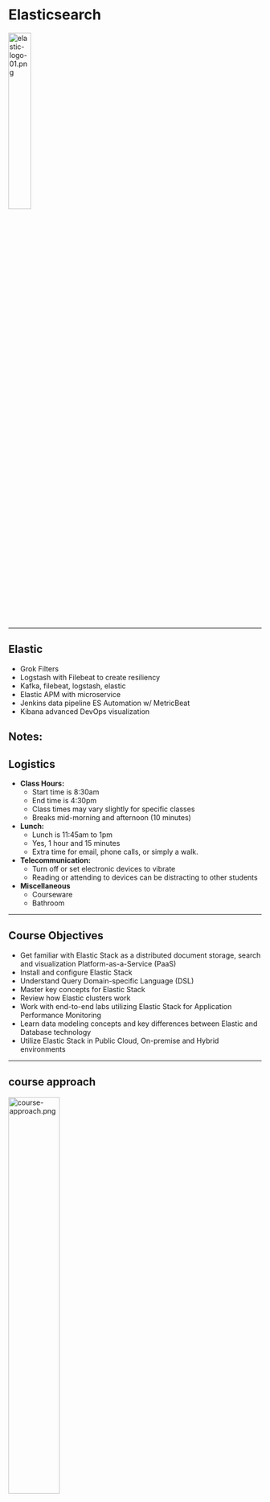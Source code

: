 # Elasticsearch

<img src="../../assets/images/logos/elastic-logo-01.png" alt="elastic-logo-01.png" style="width:30%;"/>

---

## Elastic

* Grok Filters
* Logstash with Filebeat to create resiliency
* Kafka, filebeat, logstash, elastic
* Elastic APM with microservice
* Jenkins data pipeline ES Automation w/ MetricBeat
* Kibana advanced DevOps visualization




Notes:
---

## Logistics

* **Class Hours:**
  - Start time is 8:30am
  - End time is 4:30pm
  - Class times may vary slightly for specific classes
  - Breaks mid-morning and afternoon (10 minutes)
* **Lunch:**
  - Lunch is 11:45am to 1pm
  - Yes, 1 hour and 15  minutes
  - Extra time for email, phone calls, or simply a walk.
* **Telecommunication:**
  - Turn off or set electronic devices to vibrate
  - Reading or attending to devices can be distracting to other students
* **Miscellaneous**
  - Courseware
  - Bathroom

---

## Course Objectives

* Get familiar with Elastic Stack as a distributed document storage, search and visualization Platform-as-a-Service (PaaS)
* Install and configure Elastic Stack
* Understand Query Domain-specific Language (DSL)
* Master key concepts for Elastic Stack
* Review how Elastic clusters work
* Work with end-to-end labs utilizing Elastic Stack for Application Performance Monitoring
* Learn data modeling concepts and key differences between Elastic and Database technology
* Utilize Elastic Stack in Public Cloud, On-premise and Hybrid environments



---

## course approach

<img src="../../assets/images/elastic/course-approach.png" alt="course-approach.png" style="width:45%;"/>



---

## The training dilemma

<img src="../../assets/images/elastic/3rd-party/training-dilemma.png" alt="training-dilemma.png" style="width:60%;"/>

---


## Introductions

* Name
* Title or Job Role if your title doesn’t tell me what you do
* Which statement best describes your Elasticsearch experience?
- I am **currently working** with Elasticsearch on a project/initiative
- I **expect to work** with Elasticsearch on a project/initiative in the future
- I am **here to learn** about Elasticsearch outside of any specific work related project/initiative
* Expectations for course (please be specific, if possible)
* Why are you here?



---

# Elastic Stack Overview

---

## Elastic Stack – Evolution 

<img src="../../assets/images/logos/elastic-search-logo.png" alt="elastic-search-logo.png" style="width:30%;float:right;"/>

* 2010 - Released as Open Source project
* 2012 - Elasticsearch company founded 
* 2015 - Rebranded as Elastic
* Highly scalable
  - Open Source
* Enterprise support available 
* Built for searching and analyzing large datasets 

Notes:

Elasticsearch was released as an open source project in 2010, and gained a lot of popularity because it was easy to use and offered great indexing and powerful searching. 
In 2012 Elasticsearch the company was founded.  In 2015 they changed the name to Elastic, because the company developed and supported many additional products. 

GitHub uses it to let users search the repositories, StackOverflow indexes all of its questions and answers in Elasticsearch, and SoundCloud offers search in the metadata of the songs.


---

## Elastic Stack

* 2009 - Released as Open Source project
* 2015 - Added to Elastic family
* 2015 - Log forwarder released
* Open Source data collection engine
* Real-time pipelining capabilities 
* Collect logs from multiple input sources and send to Elasticsearch


<img src="../../assets/images/logos/elasticseach-02-logo.png" alt="elasticseach-02-logo.png" style="width:35%;"/> &nbsp; &nbsp; &nbsp; &nbsp; &nbsp; <img src="../../assets/images/logos/logstash-logo.png" alt="logstash-logo.png" style="width:23%;"/>


Notes:

Logstash is an open source data collection engine with real-time pipelining capabilities. 
2009 - open source release 
2013 - added to Elastic family. 

Logstash is a tool that can be used to collect, process and forward events and log messages. Collection is accomplished via number of configurable input plugins including raw socket/packet communication, file tailing and several message bus clients.

---

## Elastic Stack

* 2011 - Released as Open Source project
* 2013 - Added to Elastic family
* Browser based analytics & search dashboard for Elasticsearch
* Visualize Elasticsearch data 
* Highly customizable

<img src="../../assets/images/logos/elasticseach-02-logo.png" alt="elasticseach-02-logo.png" style="width:35%;"/> &nbsp; &nbsp; &nbsp; <img src="../../assets/images/logos/logstash-logo.png" alt="logstash-logo.png" style="width:23%;"/>  &nbsp; &nbsp; &nbsp; <img src="../../assets/images/logos/kibana-logo.png" alt="kibana-logo.png" style="width:20%;"/>

---

## Elastic Stack

<img src="../../assets/images/logos/elasticseach-02-logo.png" alt="elasticseach-02-logo.png" style="width:40%;"/>

<br/>

<img src="../../assets/images/logos/logstash-logo.png" alt="logstash-logo.png" style="width:30%;"/>

<br/>

<img src="../../assets/images/logos/kibana-logo.png" alt="kibana-logo.png" style="width:27%;"/>

Notes:

Elasticsearch is a search and analytics engine. Logstash is a server‑side data processing pipeline that ingests data from multiple sources simultaneously, transforms it, and then sends it to a "stash" like Elasticsearch. Kibana lets users visualize data with charts and graphs in Elasticsearch, essentially creating dashboards.


---

## Elastic Stack

* 2015 - Beats tools released
* Open platform for single-purpose data shippers


<img src="../../assets/images/logos/elasticseach-02-logo.png" alt="elasticseach-02-logo.png" style="width:26%;"/> &nbsp; &nbsp; &nbsp;<img src="../../assets/images/logos/logstash-logo.png" alt="logstash-logo.png" style="width:20%;"/> &nbsp; &nbsp; &nbsp; <img src="../../assets/images/logos/kibana-logo.png" alt="kibana-logo.png" style="width:19%"/> &nbsp; &nbsp; &nbsp;<img src="../../assets/images/logos/beats-logo.png" alt="beats-logo.png" style="width:15%;"/>

Notes:

Beats is the platform for single-purpose data shippers. They install as lightweight agents and send data from hundreds or thousands of machines to Logstash or Elasticsearch.
Log files
Metrics
Network data
Uptime monitoring 
etc...

---

## Elastic Stack

* 2016 - X-Pack released
* Renamed in 2018 to Elastic Stack Features
* Tools to enable monitoring, alerting, reporting, machine learning and much more

<img src="../../assets/images/logos/elasticseach-02-logo.png" alt="elasticseach-02-logo.png" style="width: 23%;"/>&nbsp; &nbsp; <img src="../../assets/images/logos/logstash-logo.png" alt="logstash-logo.png" style="width: 17%;"/> &nbsp; &nbsp;<img src="../../assets/images/logos/kibana-logo.png" alt="kibana-logo.png" style="width: 16%;"/>&nbsp; &nbsp; <img src="../../assets/images/logos/beats-logo.png" alt="beats-logo.png" style="width: 12%;"/> &nbsp; &nbsp; <img src="../../assets/images/logos/x-pack-logo.png" alt="x-pack-logo.png" style="width:17%;"/>



Notes:

X-Pack is a pay for service that provides many features 
Monitoring (Marvel)
Alerting (Watcher) trigger notifications on changes or schedule and ship recurring reports
Graph (explore the relationships between data) 
Machine learning  (automatically detect unusual changes in your data)
Reporting 
Security (Shield) i.e. Add a login screen to Kibana

https://www.elastic.co/guide/en/elasticsearch/reference/current/configuring-security.html
https://www.elastic.co/products/x-pack


---

## Elastic Stack


<img src="../../assets/images/logos/elasticseach-02-logo.png" alt="elasticseach-02-logo.png" style="width:25%;"/> &nbsp; &nbsp; &nbsp; &nbsp;<img src="../../assets/images/elastic/3rd-party/elk-stack-01.png" alt="elk-stack-01.png" style="width:20%;"/>


<img src="../../assets/images/logos/logstash-logo.png" alt="logstash-logo.png" style="width:20%;"/> &nbsp; &nbsp; &nbsp; &nbsp; &nbsp;<img src="../../assets/images/elastic/3rd-party/features-01.png" alt="features-01.png" style="width:23%;"/>


<img src="../../assets/images/logos/kibana-logo.png" alt="kibana-logo.png" style="width:20%;"/> &nbsp; &nbsp; &nbsp; &nbsp; &nbsp;<img src="../../assets/images/logos/beats-logo.png" alt="beats-logo.png" style="width:18%;"/>

Notes:

https://www.elastic.co/elasticon/2015/sf/evolution-of-elasticsearch-at-yelp

https://www.elastic.co/elk-stack


---

## Elasticsearch - Hadoop

<img src="../../assets/images/elastic/hadoop-elasticsearch.png" alt="hadoop-elasticsearch.png" style="width:70%;"/>

Notes:

https://www.elastic.co/elasticon/2015/sf/evolution-of-elasticsearch-at-yelp

https://www.elastic.co/elk-stack

---

## ES-Hadoop

<img src="../../assets/images/logos/es-hadoop.png" alt="es-hadoop.png" style="width:20%;float:right;"/>

* ES-Hadoop is a single distributable binary that allows the use of HDFS as a archive repo for Elastic Stack
* Works with open source and distributed versions of Hadoop, e.g. Cloudera & Databricks
* Index data from Hadoop into Elasticsearch for high performance querying and aggregation of Big Data

Notes:

X-Pack is a pay for service that provides many features 
Monitoring (Marvel)
Alerting (Watcher) trigger notifications on changes or schedule and ship recurring reports
Graph (explore the relationships between data) 
Machine learning  (automatically detect unusual changes in your data)
Reporting 
Security (Shield) i.e. Add a login screen to Kibana

https://www.elastic.co/guide/en/elasticsearch/reference/current/configuring-security.html
https://www.elastic.co/products/x-pack


---

## Elastic Stack Application Performance Monitoring


<img src="../../assets/images/elastic/elastic-slack.png" alt="elastic-slack.png" style="width:70%;"/>



---

## Elastic Stack use cases

* **Ecommerce**
  - Utilize Elasticsearch as your storefront search mechanism storing product or service information and enabling features like typeahead 

* **DevOps**
  - Collect log and transactional data to identify patterns or anomalies in the day to day operations of your applications, processes, services and APIs

* **Alerting**
  - Pattern reverse search against queries to identify conditions that meet a certain criteria, e.g. tell me when a flight drops below X$ during a set timeframe

---

## Elastic Stack use cases

* **Internet of Things**
  - Store streams of device data in Elastic Stack and visualize that information for customers, e.g. show all the active snowplows in the city on an interactive map

* **Data Visualization**
  - Store data in Elasticsearch and build custom dashboards in Kibana to show the effects of changes, both expected and unexpected

* **Advanced Analytics**
  - Run analytics against existing data to enable the use of ad-hoc queries for decision support and business intelligence

Notes:

You run an online web store where you allow your customers to search for products that you sell. In this case, you can use Elasticsearch to store your entire product catalog and inventory and provide search and autocomplete suggestions for them.
You want to collect log or transaction data and you want to analyze and mine this data to look for trends, statistics, summarizations, or anomalies. In this case, you can use Logstash (part of the Elasticsearch/Logstash/Kibana stack) to collect, aggregate, and parse your data, and then have Logstash feed this data into Elasticsearch. Once the data is in Elasticsearch, you can run searches and aggregations to mine any information that is of interest to you.
You run a price alerting platform which allows price-savvy customers to specify a rule like "I am interested in buying a specific electronic gadget and I want to be notified if the price of gadget falls below $X from any vendor within the next month". In this case you can scrape vendor prices, push them into Elasticsearch and use its reverse-search (Percolator) capability to match price movements against customer queries and eventually push the alerts out to the customer once matches are found.
You have analytics/business-intelligence needs and want to quickly investigate, analyze, visualize, and ask ad-hoc questions on a lot of data (think millions or billions of records). In this case, you can use Elasticsearch to store your data and then use Kibana (part of the Elasticsearch/Logstash/Kibana stack) to build custom dashboards that can visualize aspects of your data that are important to you. Additionally, you can use the Elasticsearch aggregations functionality to perform complex business intelligence queries against your data.


---

## Elastic for Internet of Things (IoT)

<img src="../../assets/images/elastic/elastic-for-internet.png" alt="elastic-for-internet.png" style="width:80%;"/>


Notes:

You run an online web store where you allow your customers to search for products that you sell. In this case, you can use Elasticsearch to store your entire product catalog and inventory and provide search and autocomplete suggestions for them.
You want to collect log or transaction data and you want to analyze and mine this data to look for trends, statistics, summarizations, or anomalies. In this case, you can use Logstash (part of the Elasticsearch/Logstash/Kibana stack) to collect, aggregate, and parse your data, and then have Logstash feed this data into Elasticsearch. Once the data is in Elasticsearch, you can run searches and aggregations to mine any information that is of interest to you.
You run a price alerting platform which allows price-savvy customers to specify a rule like "I am interested in buying a specific electronic gadget and I want to be notified if the price of gadget falls below $X from any vendor within the next month". In this case you can scrape vendor prices, push them into Elasticsearch and use its reverse-search (Percolator) capability to match price movements against customer queries and eventually push the alerts out to the customer once matches are found.
You have analytics/business-intelligence needs and want to quickly investigate, analyze, visualize, and ask ad-hoc questions on a lot of data (think millions or billions of records). In this case, you can use Elasticsearch to store your data and then use Kibana (part of the Elasticsearch/Logstash/Kibana stack) to build custom dashboards that can visualize aspects of your data that are important to you. Additionally, you can use the Elasticsearch aggregations functionality to perform complex business intelligence queries against your data.


---

## Elastic DevSecOps

<img src="../../assets/images/elastic/elastic-devsecOps.png" alt="elastic-devsecOps.png" style="width:80%;"/>


---

## Elastic Stack Machine Learning

<img src="../../assets/images/elastic/3rd-party/elastic-slack-ML.png" alt="elastic-slack-ML.png" style="width:80%;"/>

Notes:

Complex, fast-moving datasets make it nearly impossible to spot infrastructure problems, intruders, or business issues as they happen using rules or humans looking at dashboards. Elastic machine learning features automatically model the behavior of your Elasticsearch data — trends, periodicity, and more — in real time to identify issues faster, streamline root cause analysis, and reduce false positives.



---

# elasticsearch  basics

---

## logical concepts of elasticsearch


<img src="../../assets/images/elastic/3rd-party/logical-concepts.png" alt="logical-concepts.png" style="width:70%;"/>


* Elasticsearch is moving away from ‘types’. In Elasticsearch 6 only one type is allowed per index.


Notes:

3 main logical concepts behind Elasticsearch: 
Document
Structured data similar to a row in a database, something that you’re searching for
Not just about text, any data can work. 
JSON format (way to encode text, objects etc..) 
Every document has a unique ID (auto assigned, or manually) 
Type: what this document is. 
Encyclopedia articles, log entries from web server etc.. 
Type
Many documents that belong to a certain type. 
schema or mapping between documents
Apache access log log type (timestamp, request URL, return status) 
Encyclopedia article (author, subject, title, text) 
Like a table, that defines the data in the document 
Indices 
Collection of types you can search across
contains a collection of types, which contain collection of documents

Database analogy
index = DB, type = table, document = row 

---

## what is an inverted index

<img src="../../assets/images/elastic/3rd-party/inverted-index.png" alt="inverted-index.png" style="width:70%;"/>

Notes:

Inverted means we are mapping things searching for, to documents searching in. 
Inverted index is the mechanism by which all search engines work. 
Say we have 2 documents, inverted index doesn’t store them directly, it flips on head
each document split up into individual search terms, split up by each word, lowercased to normalize 
maps each search term to documents they occur within. Here we can see “Space” shows up in document1 and document2.

---

## It’s not  quite that simple.

* **TF-IDF** means Term Frequency **Inverse Document Frequency**
* **Term Frequency** is how often a term appears in a **given document**  Document Frequency is how often a term appears in **all documents**  Term Frequency / **Document Frequency** measures the **relevance**
of a term in a document


Notes:

How do I deal with concept of relevance?  
If I search for the word ”the” how do I make sure it returns documents where “the” is relevant?
TF-IDF 
Term Frequency is how often a word appears in a document, “the” “of” “space” etc.. 
Document Frequency: How often a term appears in all documents in index.
 ”Space” doesn’t appear often in index, but “the” does.  
Divide Term Frequency by Document Frequency gives us measure of relevance.
How special is this term to this document? How often does it occur in this doc? How often does it occur in all documents?

---

## Using Indices


<img src="../../assets/images/elastic/3rd-party/using-indices.png" alt="using-indices.png" style="width:80%;"/>


Notes:

How do we use an index in Elasticsearch? 
RESTful API 
Explain what REST is (same thing as when you request a page in browser etc) 
REST uses verbs to define what it’s doing.. GET, POST, PUT.
Elasticsearch uses the same HTTP protocol, which makes it easy to communicate with. 
If you are requesting something from Elasticsearch you do so by just sending a GET request (same as any other web system)

client API’s
Instead of worrying about constructing JSON data correctly, there’s client APIs that make it much easier 
Python, Ruby, Java, etc.. 
analytic tools
Kibana 
Graphical Web-UI
Interact without needing to write any code 
Sometimes a better approach than sifting through JSON output.



---

## Near Real Time (NRT)

* Elasticsearch is a **near real time search** platform
* There is a slight **latency** latency (normally one second) from the time you index a document until the time it becomes searchable


---

# Sandbox Cluster
---

## Elasticsearch Cluster

<img src="../../assets/images/elastic/elasticsearch-cluster.png" alt="elasticsearch-cluster.png" style="width:50%;"/>


Notes:

A node can be configured to join a specific cluster by the cluster name. By default, each node is set up to join a cluster named elasticsearch which means that if you start up a number of nodes on your network and—assuming they can discover each other—they will all automatically form and join a single cluster named elasticsearch.

In a single cluster, you can have as many nodes as you want. Furthermore, if there are no other Elasticsearch nodes currently running on your network, starting a single node will by default form a new single-node cluster named elasticsearch.



---

## Getting Started

* when you start an instance of Elasticsearch, you are starting a node
* If you are running a single instance of Elasticsearch, you have a cluster of one node
* All primary shards reside on the single node
* No replica shards can be allocated, therefore the cluster state remains yellow 
* The cluster is fully functional, but is at risk of data loss in the event of a failure

---

# REST: A Quick Intro.

---

## Anatomy of a HTTP  Request


* METHOD: the “verb” of the request. GET, POST, PUT, or DELETE
* PROTOCOL: what flavor of HTTP (HTTP/1.1)  HOST: what web server you want to talk to  URL: what resource is being requested
* BODY: extra data needed by the server

* HEADERS: user-agent, content-type, etc.



---

## Example: GET request for Google.com

```text
GET /index.html
Protocol: HTTP/1.1
Host: www.google.com  
No body
Headers:
User-Agent: Mozilla/5.0 (Windows; U; Windows NT 6.1; en-US; rv:1.9.1.5) Gecko/20091102 Firefox/3.5.5 (.NET CLR 3.5.30729)  Accept: text/html,application/xhtml+xml,application/xml;q=0.9,*/*;q=0.8
Accept-Language: en-us,en;q=0.5  Accept-Encoding: gzip,deflate
Accept-Charset: ISO-8859-1,utf-8;q=0.7,*;q=0.7  Keep-Alive: 300
Connection: keep-alive
Cookie: PHPSESSID=r2t5uvjq435r4q7ib3vtdjq120  Pragma: no-cache
Cache-Control: no-cache

```

---

## RESTful API’s


* Pragmatic definition: using HTTP requests to communicate with web services

* Examples:

  - GET requests retrieve information (like search results)  PUT requests insert or replace new information  DELETE requests delete information


---

## REST fancy-speak


* **R**epresentational **S**tate **T**ransfer

* Six guiding constraints:
  - client-server architecture
  - statelessness
  - cacheability
  - layered system
  - code on demand (ie, sending Javascript)
  - uniform interface

Notes:


REST stands for Representational State Transfer. (It is sometimes spelled "ReST".) It relies on a stateless, client-server, cacheable communications protocol -- and in virtually all cases, the HTTP protocol is used. REST is an architecture style for designing networked applications.

Representational State Transfer (REST) is an architectural style that defines a set of constraints to be used for creating web services. Web Services that conform to the REST architectural style, or RESTful web services, provide interoperability between computer systems on the Internet.

Roy Fielding articulated ReST in his dissertation at UC Irvine in 2000

---

## Why REST?

* Language and system independent
* Highly scalable 

---

## The Curl Command

* A way to issue HTTP requests from the command line
* From code, you’ll use whatever library you use for HTTP / REST in the same way.

```text
curl –H “Content-Type: application/json” <URL> -d ‘<BODY>’
```

---

## Examples


<img src="../../assets/images/elastic/3rd-party/example-01.png" alt="example-01.png" style="width:70%;"/>



---

## Examples


<img src="../../assets/images/elastic/3rd-party/example-02.png" alt="example-02.png" style="width:50%;"/>




---

## The Httpie Command

* A way to issue HTTP requests from the command line
* Simpler syntax than curl, defaults to ‘pretty’ output.

```text
http <VERB> <URL> -d ‘<BODY>’
```



---

## Examples


<img src="../../assets/images/elastic/3rd-party/example-03.png" alt="example-04.png" style="width:50%;"/>



---

## Examples

<img src="../../assets/images/elastic/3rd-party/example-04.png" alt="example-04.png" style="width:50%;"/>


---

## Experiment: Elastic Stack, Elastic Cloud, and Elastic APM

* Setup an Elastic Stack Cloud Environment
* Experiment in the environment
* Create a Sandbox VM
* Configure a sample Spring Application
* Wire that application to our Elastic Stack APM in AWS 

* Experiment: [Elastic Stack Cloud AppDev Observability](https://jruels.github.io/elastic/labs/01-install/
)


Notes:

https://jruels.github.io/elastic/labs/01-install/


---
# Elastic Stack SQL

---

## Common thoughts on "Elasticsearch + SQL"

<img src="../../assets/images/elastic/elaticsearch-SQL.png" alt="elaticsearch-SQL.png" style="width:40%;float:right;"/>

* RDBMS
* Joins
* BI Tools like Tableau & PowerBI
* SQL 
* What about Query DSL?
* How/Where/Why/When?


---

## What is SQL?

<img src="../../assets/images/elastic/3rd-party/SQL-01.png" alt="SQL-01.png" style="width:80%;"/>

---

## What is the evolution of Elastic Stack SQL?


<img src="../../assets/images/elastic/3rd-party/elastic-slack-sql.png" alt="elastic-slack-sql.png" style="width:80%;"/>


---

## Experiment: Elastic Stack SQL Exploration 

* Open the Kibana Dev Console


<img src="../../assets/images/elastic/3rd-party/kibana-dev.png" alt="kibana-dev.png" style="width:55%;"/>

<img src="../../assets/images/elastic/3rd-party/manage-elastic-slack.png" alt="manage-elastic-slack.png" style="width:50%;"/>


---

## Querying Elastic Kibana Console Interface


<img src="../../assets/images/elastic/3rd-party/elastic-kibana.png" alt="elastic-kibana.png" style="width:70%;"/>


---

## Queries to Explore

```text
# describe the data model for the table (AKA INDEX)
POST /_sql
{
  "query":"DESCRIBE company"
}

#deprecated syntax - old school
POST /_xpack/sql
{
  "query":"select * From company"
}
```

---

## Queries to Explore

```text
#return standard elasticsearch output format
POST /_sql
{
  "query":"select * From company"
}

#return CSV
POST /_sql?format=csv
{
  "query":"select * From company"
}
```

---

## Queries to Explore

```text
#return standard SQL query output format
POST /_sql?format=text/plain
{
  "query":"select * From company"
}

#Shorter syntax with limit
POST /_sql?format=txt
{
  "query":"select * From company limit 1"
}

```



---

## Queries to Explore

```text
# search fewer fields
POST /_sql
{
  "query":"select firstname, lastname from company"
}

# search fewer fields
POST /_sql
{
  "query":"select firstName, lastName from company"
}

```


---

## Queries to Explore


```text
# future
POST /_sql
{
  "query":"select distinct firstName, lastName from company"
}
#Math functions
POST /_sql?format=txt
{
  "query":"select round(8.2 + 12.2) * 2 as answer"
}
```

---

# How Elasticsearch Scales

---

## An Index is Split into Shards


<img src="../../assets/images/elastic/intex-shared.png" alt="intex-shared.png" style="width:60%;"/>


Notes:

Every shard is a self-contained index of Lucene
Once it figured out the document it can map it to a shard and redirect to appropriate node. 

---

## Primary and Replica Shards


<img src="../../assets/images/elastic/primary-replica.png" alt="primary-replica.png" style="width:70%;"/>


Notes:

Here we have 2 Primary and 4Replica shards. 
Writes will go to Primary shards (masters) and reads will hit any shard (primary or replica) 
This is how many different clustering solutions are setup. 
Elasticsearch figures all this out for you based on the configuration in the /etc/elasticsearch/elasticsearch.yml 



---

## Primary and Replica Shards

<img src="../../assets/images/elastic/primary-replica-shards.png" alt="primary-replica-shards.png" style="width:70%;"/>


Notes:

Here we have 2 Primary and 3 Relica shards. 
Writes will go to Primary shards (masters) and reads will hit any shard (primary or replica) 
This is how many different clustering solutions are setup. 
Elasticsearch figures all this out for you. 



---

## Primary and Replica Shards

<img src="../../assets/images/elastic/primary-replica-shards-01.png" alt="primary-replica-shards-01.png" style="width:70%;"/>


Notes:

Fault tolerant system. Highly redundant 
Have an odd node number of nodes so that you avoid split brain. 

Split-brain is a computer term, based on an analogy with the medical Split-brain syndrome. It indicates data or availability inconsistencies originating from the maintenance of two separate data sets with overlap in scope, either because of servers in a network design, or a failure condition based on servers not communicating and synchronizing their data to each other. This last case is also commonly referred to as a network partition.

Although the term split-brain typically refers to an error state, Split-brain DNS (or Split-horizon DNS) is sometimes used to describe a deliberate situation where internal and external DNS services for a corporate network are not communicating, so that separate DNS name spaces are to be administrated for external computers and for internal ones. This requires a double administration, and if there is domain overlap in the computer names, there is a risk that the same fully qualified domain name (FQDN), may ambiguously occur in both name spaces referring to different computer IP addresses.[1]



---

## The number of primary shards cannot be changed later.

<img src="../../assets/images/elastic/3rd-party/primary-shards-03.png" alt="primary-shards-03.png" style="width:40%;"/>

* Not as bad as it sounds – you can add  **more replica shards** for more read  throughput.
* Worst case you can **re-index** your data.
* The number of shards can be set up front  via a PUT command via **REST** / HTTP



Notes:

Cannot change primary shards later on. Must define it when setting up cluster. 
Most applications require additional read capacity, not write. 
You can also re-index your data and copy it over but it’s not a fun process 
Plan ahead so you have the correct number of primary shards.

By default, each index in Elasticsearch is allocated 5 primary shards and 1 replica which means that if you have at least two nodes in your cluster, your index will have 5 primary shards and another 5 replica shards (1 complete replica) for a total of 10 shards per index. Each Elasticsearch shard is a Lucene index.

This request says we want 3 in one replica,  we end up with 6 though.



---

## Number of Shards Quiz

* How many total shards does the code on the right create?

<img src="../../assets/images/elastic/3rd-party/shards-quiz.png" alt="shards-quiz.png" style="width:60%;"/>

Notes:

How many shards are we creating here? 

Answer: 6, 3 primary and 1 replica of each. 



---

## Primary and Replica Shards


<img src="../../assets/images/elastic/primary-replica-shards-02.png" alt="shards-quiz.png" style="width:80%;"/>


Notes:

We specified we wanted 3 shards and 1 replica but this really means 
3 - Primary shards 
1 replica per primary shard. 


---

# Quiz Time
---

## 1. The schema for  your documents are defined by...

* The index
* The type
* The document itself


---

## 1. The schema for  your documents are defined by...

* The index
* **The type**
* The document itself

---

## 2. What purpose do inverted indices serve?

* They allow you to search phrases in reverse order
* They quickly map search terms to documents
* They load balance search requests across your cluster



---

## 2. What purpose do  inverted indices serve?

* They allow you to search phrases in reverse order
* **They quickly map search terms to documents**
* They load balance search requests across your cluster

---

## 3. 

* 8
* 15
* 20

* **An index configured for 5 primary  shards and 3 replicas would have  how many shards in total?**

---


## 3. 

* 8
* 15
* **20**

* **An index configured for 5 primary  shards and 3 replicas would have  how many shards in total?**


Notes:
Remember that if we have 3 replicas for each primary that would be a total of 4 shards for each primary.  5 * 4

---

## 4. 

* True
* False

* **Elasticsearch is built only for full-text search of documents.**

---

## 4. 

* True
* **False**

* **Elasticsearch is built only for full-text search of documents.**




Notes:

In text retrieval, full text search refers to techniques for searching a single computer-stored document or a collection in a full text database. Full-text search is distinguished from searches based on metadata or on parts of the original texts represented in databases (such as titles, abstracts, selected sections, or bibliographical references).


---

## Lab01: Elastic Stack sandbox setup 

* Setup an Elastic Stack sandbox environment

* Walk through the environment 

* https://github.com/GeorgeNiece/elastic-stack


Notes:
https://jruels.github.io/elastic/labs/01-install/

---

# Self-healing

---

## Self-healing and Elastic Stack

* The key with self-healing is awareness
* Companies have created toolsets and configurations for this, e.g. LogIt.io
* APIs exist to check shards, indices, clusters, nodes
* Baselines are required to be able to correctly “heal” a given issue

* Identify
* Compare
* Act - Don’t overreact
* Document
* Train

---

## Where is the Problem?

<img src="../../assets/images/elastic/3rd-party/where-problem.png" alt="where-problem.png" style="width:60%;"/>




---

# Examining Movielens

---

## Movielens

* **Movielens** is a free dataset of movie ratings gathered from movielens.org. It contains user ratings, movie metadata, and user metadata. Let’s download and examine  the data files from movielens.org

<img src="../../assets/images/elastic/3rd-party/movielens.png" alt="movielens.png" style="width:60%;"/>

Notes:

Elasticsearch is all about interacting with a lot of data
So far we added Shakespeare’s works but that’s not enough to see the true power of Elasticsearch. 
Let’s add this sample movie data to it as well. 



---

## Lab02: download MovieLens data


* Visit GroupLens website
* Download small data set 
* Look through sample data files
* https://github.com/GeorgeNiece/elastic-stack


---
# Creating Mappings
---

## What is a Mapping?

* A mapping is a **schema definition.**
* Elasticsearch has reasonable defaults, but sometimes you need to customize them.

<img src="../../assets/images/elastic/3rd-party/mapping.png" alt="mapping.png" style="width:60%;"/>

* NOTE : Content-Type is now required in Elasticsearch 6.x+

Notes:
Mapping is a schema definition which tells Elasticsearch how to index your data.  
Most of the time it can figure out the correct type of mapping for your data (strings, floating point numbers, integers etc..) 
Sometimes we have to give it a hint.  We want the “release date” to specifically be a date field. 
Movie data type: year = type date, not just string
Preferred to explicitly tell Elasticsearch since that reduces instances of the implied mapping identifying a more generic or incorrect type.

---

## Elasticsearch 5 Syntax

* In Elasticsearch 5 it was possible to send a REST request without the Content-Type. Elasticsearch would then “sniff” the content and set the type based on that. 

<img src="../../assets/images/elastic/3rd-party/syntax.png" alt="syntax.png" style="width:60%;"/>


Notes:

Mapping is a schema definition which tells Elasticsearch how to index your data.  
Most of the time it can figure out the correct type of mapping for your data (strings, floating point numbers, integers etc..) Some types such as timestamp and decimal, may not be correctly inferred
Sometimes we have to give it a hint.  We want the “release date” to specifically be a date field. 

This ability to enforce strict content-type checking has existed since Elasticsearch 5.3 via the http.content_type.required configuration setting. In 5.x it is optional, and defaults to false, in Elasticsearch 6.0, that setting defaults to true, and there is no way to disable it.

https://dzone.com/articles/elastic-stack-6-what-you-need-to-know
https://aws.amazon.com/about-aws/whats-new/2017/12/elasticsearch-6-0-now-available-on-amazon-elasticsearch-service/
https://www.elastic.co/guide/en/elasticsearch/reference/6.0/breaking-changes-6.0.html
https://www.elastic.co/guide/en/elasticsearch/reference/6.0/removal-of-types.html


---

## Elasticsearch Syntax


* There are two reasons this changed. 
* Clarity
  - Sending plain text content to API that doesn’t support it returns.
* `Content-Type header [text/plain] is not supported`

* In Elasticsearch 5 if you sent plain text that started with a curly brace and the letter “a” it would assume it was JSON, but when it tried to parse that, it would fail and the error message would look more like: 

* `Unexpected character ('a' (code 97)): was expecting double-quote to start field name`

Notes:

Elasticsearch 5 did some magic to try and figure out what type of content you were sending. 
This led to bad error messages.
Plain text sent.. ES5 sees it has curly braces and assumes it’s JSON but it isn’t so get syntax error back.

As Elasticsearch has evolved the development team made a conscious decision to favor reliability and predictability over leniency. 


---

## Elasticsearch Syntax

* There are two reasons this changed. 
* Security

<img src="../../assets/images/elastic/3rd-party/syntax-02.png" alt="syntax-02.png" style="width:60%;float:right;"/>

* JSON sent as text/plain
* Cross Origin Resource Sharing


Notes:

Security: 
Simple HTML page that posts a document to Elasticsearch without authenticating. 
Sending JSON as Plain Text

Strict checking of content-type is also useful as a layer of protection against Cross Site Request Forgery attacks.
If you run an out-of-the-box install of Elasticsearch 5 on your local computer, and then open up the page noted in the slide, in your web browser, it will add a new document in your Elasticsearch cluster that stores your browser’s User Agent and the time that you loaded the page. That’s not so scary, but with minimal changes we could make that same page overwrite or delete existing documents.


---

## Common Mappings

<img src="../../assets/images/elastic/3rd-party/common-mapping.png" alt="common-mapping.png" style="width:80%;"/>


Notes:


Different field types
Text does NOT equal keyword.  Text is indexed and returns partial matches, keyword is only the full keyword.
Is a field indexed? true or false? 
Fields that are indexed for full text search, specify how it is broken up. 
broken up by whitespace, etc.. 


---

## More about Analyzers


* **Character Filters**
  - remove HTML encoding, convert & to and

* **Tokenizer**
  - split strings on whitespace / punctuation / non-letters

* **Token filter**
  - lowercasing, stemming, synonyms, stopwords

Notes:

Character filters: If apply same analyzer to search query and data that is indexed it will return better results. 
Example: Search for data using ampersand, or ‘and’ and get same results. 
tokenizer: Splits strings up certain ways, language specific tokenizing etc.. 
token filter: case insensitive (lowercase everything), stemming (box, boxed, boxing can all match).
stopwords (and, a, the) stops these words from being indexed. (stopwords can have side effects)


---

## Choices for Analyzers

* **Standard**
  - splits on word boundaries, removes punctuation,  lowercases. good choice if language is unknown

* **Simple**
  - splits on anything that isn’t a letter, and lowercases

* **Whitespace**
  - splits on whitespace but doesn’t lowercase

* **Language (i.e. english)**
  - accounts for language-specific stopwords and  stemming

Notes:

Standard: default
if you don’t know language it’s good to stick with. (supports foreign language)
Simple
Splits on anything that isn’t a letter and it lowercases everything. 
Whitespace
Splits on whitespace, punctuation is preserved.
Language specific (specify in English, or any other language) 


---

## Lab03: Create Year Mapping

* Log into VM 
* Use curl to create mapping for year field.
* Confirm it was created successfully

---

# Hacking Curl

---

## Make Life Easier


* From your home directory:

* Two ways

* Alias 
`alias curl="/usr/bin/curl -H 'Content-type: application/json' "`

* **Or wrap the command** 

```text
mkdir bin  cd bin
vi curl (Hit I for insert mode)

#!/bin/bash
/usr/bin/curl –H "Content-Type: application/json" "$@"

Esc – wq! – enter

chmod a+x curl
```

Notes:

As I mentioned in Elasticsearch 6 they started requiring Content-Type every single type you connect to the API. This can become tedious 

There are a couple ways to get around this. 
Install httpie and use it 
Create a shell script that automatically passes JSON Content-Type to curl. 




---

## Make Life Easier

* Delete an index
* **curl -XDELETE 127.0.0.1:9200/movies** 

Notes:

As I mentioned in Elasticsearch 6 they started requiring Content-Type every single type you connect to the API. This can become tedious 

There are a couple ways to get around this. 
Install httpie and use it 
Create a shell script that automatically passes JSON Content-Type to curl. 


---

## Remember

<img src="../../assets/images/elastic/3rd-party/remeber-01.png" alt="remeber-01.png" style="width:40%;float:right;"/>

* Without this hack, you need to add

* `-H "Content-Type: application/json"`

* to every curl command!

* The rest of the course assumes you have  this in place.

Notes:

Don’t do this in production, it is a hack that is only applicable to this course. 


---

# Import **one document**

---

## Insert

<img src="../../assets/images/elastic/3rd-party/insert.png" alt="insert.png" style="width:70%;"/>


Notes:

Now that we have our mapping created let’s go ahead and insert a movie

---

## 

<img src="../../assets/images/elastic/3rd-party/interstellar.png" alt="interstellar.png" style="width:60%;"/>

Notes:

Now that we have our mapping created let’s go ahead and insert a movie

---

# Import Many Documents
---

## Ison Bulk Import

* **`curl -XPUT	127.0.0.1:9200/_bulk –d ‘`**

```text
{ "create" : { "_index" : "movies", "_type" : "movie", "_id" : "135569" } }
{ "id": "135569", "title" : "Star Trek Beyond", "year":2016 , "genre":["Action", "Adventure", "Sci-Fi"] }
{ "create" : { "_index" : "movies", "_type" : "movie", "_id" : "122886" } }
{ "id": "122886", "title" : "Star Wars: Episode VII - The Force Awakens", "year":2015 , "genre":["Action", "Adventure", "Fantasy", "Sci-Fi", "IMAX"] }
{ "create" : { "_index" : "movies", "_type" : "movie", "_id" : "109487" } }
{ "id": "109487", "title" : "Interstellar", "year":2014 , "genre":["Sci-Fi", "IMAX"] }
{ "create" : { "_index" : "movies", "_type" : "movie", "_id" : "58559" } }
{ "id": "58559", "title" : "Dark Knight, The", "year":2008 , "genre":["Action", "Crime", "Drama", "IMAX"] }
{ "create" : { "_index" : "movies", "_type" : "movie", "_id" : "1924" } }
{ "id": "1924", "title" : "Plan 9 from Outer Space", "year":1959 , "genre":["Horror", "Sci-Fi"] } ‘
```

Notes:

This is an example of importing multiple documents at once. 
The format is kinda funny because if you remember every document gets hashed to a specific shard. 
Elasticsearch goes through this one document at a time, sends it off to whatever shard is storing data related to this type. 

---

## lab04: import documents

* Log into VM 
* Index a document in Elasticsearch
* Index a collection of documents in Elasticsearch

---

# Updating Documents

Notes:

We’ve covered indexing new documents using JSON format in REST API. 
We tried to insert Interstellar twice and it gave us an error. 
Elasticsearch documents are immutable, they can not be changed after creation. 


---

## versions


* Every document has a _version field Elasticsearch documents are immutable. When you update an existing document:
  - a new document is created with an incremented _version
the old document is marked for deletion

Notes:

So while you can't change the original document, you can update it and Elasticsearch will create a new version.
New version created with incremented version number, old version is marked for deletion, and Elasticsearch deletes it in the future.


---

## Partial Update API 

* Lab: 
  - Look at document for Interstellar
  - Run curl command to output Interstellar document data

<img src="../../assets/images/elastic/3rd-party/partial-update-api-01.png" alt="partial-update-api-01.png" style="width:45%;"/>

<br/>

<img src="../../assets/images/elastic/3rd-party/partial-update-api-02.png" alt="partial-update-api-02.png" style="width:40%;"/>


Notes:

Point out the _version and other fields. 

To update we need to run a POST command 



---

## Partial Update apAPIi

<img src="../../assets/images/elastic/3rd-party/partial-update-api-03.png" alt="partial-update-api-03.png" style="width:60%;"/>

* Send data to REST API using `POST` verb Update title for movie with id 109487 
* New version of document created
* Old version deleted (eventually)

Notes:

When a POST command is run to update the document some fun stuff happens. 


---

## Lab05: updates on documents

* Log into VM 
* Index a document in Elasticsearch
* Index a collection of documents in Elasticsearch


---

# Deleting Documents

---

## It couldn’t be easier.

* Just use the DELETE method:

* `curl -XDELETE 127.0.0.1:9200/movies/movie/12345`

Notes:

Just like with PUT, GET and POST, REST has a verb for DELETE and it does exactly what you might think.. deletes things. 

This command will delete movie with id 58559

---

## Lab: delete document

* **Now let's delete the Dark Knight**

* First: Find out movie ID

 <img src="../../assets/images/elastic/3rd-party/lab-01.png" alt="lab-01.png" style="width:60%;"/>

* Second: Delete it!
 
 <img src="../../assets/images/elastic/3rd-party/lab-02.png" alt="lab-02.png" style="width:60%;"/>

* Third: Confirm it was deleted

 <img src="../../assets/images/elastic/3rd-party/lab-03.png" alt="lab-03.png" style="width:60%;"/>

Notes:

Now let's do a class lab where we find out the ID of the "Dark Knight" and then delete it. 

After deleting it let's confirm it is gone by running our search query again. 

---

## Exercise

* **Insert, Update,** and then **delete** a movie  of your choice into the movies index!

Notes:

Create a fictitious movie about whatever you want
Dog
Friends
Family
Vacation.. whatever 
Then search to confirm it was created 
After that update it, any of the fields (title, year, genre) 
Finally delete it, search to confirm it was deleted. 

---

# Dealing with Concurrency

Notes:

Distributed systems can mess up concurrency. what happens when two clients are trying to do the same thing at same time? 
Who wins? 

---

## The Problem

<img src="../../assets/images/elastic/the-problem-01.png" alt="the-problem-01.png" style="width:60%;"/>


Notes:

Two different clients both running distributed web sites 
Check page count at same time and see 10
Both check page count through Elasticsearch 
Both send update of view count 11 to Elasticsearch at same time….  this is wrong, should be 12 for 2nd client.
]If there's a lot of people hitting your Elasticsearch at the same time this kind of issue can happen. 

Also known as eventually consistency. 


---

## Optimistic Concurrency Control

<img src="../../assets/images/elastic/optimistic-concurrency-control.png" alt="optimistic-concurrency-control.png" style="width:60%;"/>


Notes:

optimistic concurrency control uses the version field to avoid this situation. 
So we have 2 clients that are viewing the page count at the same time, they both see 10, _version: 9
When they POST a new page count value, it specifies it's for version 9, so one of the clients updates it to 11
2nd client tries to update it explicitly for version 9, but Elasticsearch says "Nope, I'm on version 10 now"
Client then starts over, pulls current page count, version 10, POSTS 12. 
Retry on conflicts (automatically retry if it fails) 

---

## Lab 6

* Lab6: Versions & Conflict Resolution

---
# Controlling **full-text search**

---

## Using Analyzers

* **sometimes text fields should be exact-match**
  - use keyword mapping type to suppress analyzing (exact match only)
  - Use text type to allow analyzing

* **search on analyzed fields will return anything  remotely relevant**
  - depending on the analyzer, results will be  case-insensitive, stemmed, stopwords  removed, synonyms applied, etc.
  - searches with multiple terms need not
match them all

Notes:

New in Elasticsearch 6 you need to make a decision when a field contains text. 
Define as 2 types
searched as exact text
returns partial match. (analyzers) 


---

## Changing Mappings

<img src="../../assets/images/elastic/3rd-party/changing-mapping-01.png" alt="changing-mapping-01.png" style="width:40%;float:right;"/>

* Can not change mapping on existing index
* Have to delete index and start over 

* New mapping of "keyword" for "genre"

<img src="../../assets/images/elastic/3rd-party/changing-mapping-02.png" alt="changing-mapping-02.png" style="width:50%;float:right;"/>

* New analyzer of "english" for "title"

Notes:

Now that we changed the type to "keyword" for genre we will NOT get partial matches. 


---

# Data Modeling

Notes:

In distributed systems the advice is to 'de-normalize' your data. 
Cassandra 
MongoDB 
etc.. 

Why is this? 
Elasticsearch gives you options.. either way works. 


---

## Strategies for Relational Data

<img src="../../assets/images/elastic/strategies-for-relational-data.png" alt="strategies-for-relational-data.png" style="width:70%;"/>


Notes:

Traditional normalized data..
Ratings data only had userID, movieID rating & timestamp. 
Look up rating -> find movieID, but doesn't include Title. 
2 requests per look-up, this is because we don't want to duplicate all titles for each rating. 
Very easy to update or change data (will movie titles change frequently?) 
Clusters (don't worry about storage, it's cheap) 
Additional latency for 2 queries can be a problem. 


---

## Strategies for Relational Data

<img src="../../assets/images/elastic/strategies-for-relational-data-01.png" alt="strategies-for-relational-data-01.png" style="width:40%;"/>



Notes:

Here I have Title in every single rating
takes up disk space but who cares
Single query pulls down all info we want. 
Changing title would suck, have to look through all rating and update it. 
Only need to change title if there is a typo or mistake. 
Much faster (single query) 



---

## Strategies for **Relational Data**

<img src="../../assets/images/elastic/strategies-for-relational-data-03.png" alt="strategies-for-relational-data-03.png" style="width:60%;"/>


Notes:
How do we do relationships in Elasticsearch? 
Model relationship between Star Wars Franchise and movies that are part of it. 
Parent/Child relationship



---

## Strategies for Relational Data

<img src="../../assets/images/elastic/3rd-party/strategies-for-relational-data-04.png" alt="strategies-for-relational-data-04.png" style="width:60%;"/>

Notes:

Create a new index called "series" and add a new mapping for relationships. 



---

## Strategies for **Relational Data**

* ES6: Parents/Children all in same shard
* Forcing everything to be indexed to shard 1. 
* Use relationships minimally.

<img src="../../assets/images/elastic/3rd-party/strategies-for-relational-data-05.png" alt="strategies-for-relational-data-05.png" style="width:80%;"/>

* Parent created: Franchise
* Fields for child created 

Notes:

Routing forces Elasticsearch to store the documents in the same shard.
First line creates the parent relation. 
Each child "film_to_franchise" field is set to 1, which is the ID of the parent. 
You'll see the field is "film" and it's parent is '1', which we defined originally.. 

---

## Lab: Analyzers & Relational data

* Lab 7:  Create new index mapping
* Lab 8: Create index for relational data

---

# Query-line Search

Notes:

Shortcut for playing around with Elasticsearch. 
Query-lite 


---

## “Query Lite”


* Proper JSON query 

<img src="../../assets/images/elastic/3rd-party/query-lite-01.png" alt="query-lite-01.png" style="width:60%;"/>


* Proper JSON query 

<img src="../../assets/images/elastic/3rd-party/query-lite-02.png" alt="query-lite-02.png" style="width:60%;"/>

<img src="../../assets/images/elastic/3rd-party/query-lite-03.png" alt="query-lite-03.png" style="width:60%;"/>
Notes:

Sometimes it's easier to query the API by adding options to the URL directly. 

GET request Search 'movie' index, 'movie' type, q= <query> in this case it's title with term 'star'
Can be more complex also.. q=Year greater than 2010 and title 'Trek'
If you understand query lite syntax there's not a lot you can do with it. 


---

## It’s not Always Simpler.


* Spaces etc. need to be URL encoded.

<img src="../../assets/images/elastic/3rd-party/spaces-01.png" alt="spaces-01.png" style="width:70%;"/>


Notes:

It looks much easier to use the top query instead of writing a JSON block, but there's actually a lot more to it.
Sometimes it makes sense to use query lite, but most the time JSON block is much cleaner. 
Makes it much more difficult to read and understand what's going on. 


---

## And it Can be Dangerous.

* **Cryptic** and tough to debug
* Can be a **security issue** if exposed to end users
* **Fragile** – one wrong character and you’re hosed.
* **But it’s handy for quick experimenting.**

Notes:

Don't use it in production! 
Tough to read, and debug: powerful but challenging 
Security issue if end users are inputting data to server, possibly bringing down your cluster. 
Fragile, mess up a character and things happen that you aren't expecting. 


---

## Learn More.

<img src="../../assets/images/elastic/3rd-party/parameters-01.png" alt="parameters-01.png" style="width:40%;float:right;"/>

* This is formally called “URI  Search”. Search for that on the Elasticsearch  documentation.

* It’s really quite powerful, but again is only appropriate for quick “curl tests”.


---

# Request Body Search


---

## Request Body Search

* How you’re supposed to do  it

* Query DSL is in the request body as JSON
(yes, a GET request can have a body!)

<img src="../../assets/images/elastic/3rd-party/request-body-search.png" alt="request-body-search.png" style="width:60%;"/>

Notes:

Same search we did in last section, but this time we're going to use the proper JSON 
Takes a little bit to get used to JSON syntax but much easier to read.


---

## Queries and Filters

* **Filters** ask a yes/no question of your data  **queries** return data in terms of relevance

* use filters when you can – they are faster and cacheable.


Notes:

Filters and queries are different! 

queries: When search for term "Trek" you would use query, because you want results in terms of relevance. 

filters: when all you need is a yes or not,   much faster, cacheable results. 

---

## Example: Boolean Query with a Filter


<img src="../../assets/images/elastic/3rd-party/boolean-01.png" alt="boolean-01.png" style="width:70%;"/>

Notes:

using the same search as last time to find movies 
bool = combines things together.
year greater than 2010, and has trek in the title.

in our last search we used '&' to search for newer than 2010 and title trek 
must does that.  
---

## Some Types of Filters

```text
term: filter by exact values
{“term”: {“year”: 2014}}

terms: match if any exact values in a list match
{“terms”: {“genre”: [“Sci-Fi”, “Adventure”] } }

range: Find numbers or dates in a given range (gt, gte, lt, lte)
{“range”: {“year”: {“gte”: 2010}}}

exists: Find documents where a field exists
{“exists”: {“field”: “tags”}}

missing: Find documents where a field is missing
{“missing”: {“field”: “tags”}}

bool: Combine filters with Boolean logic (must, must_not, should)
```

---

## Some Types of Queries

```text
match_all: returns all documents and is the default. Normally used with a filter.
{“match_all”: {}}

match: searches analyzed results, such as full text search.
{“match”: {“title”: “star”}}

multi_match: run the same query on multiple fields.
{“multi_match”: {“query”: “star”, “fields”: [“title”, “synopsis” ] } }

bool: Works like a bool filter, but results are scored by relevance.

```

Notes:

query bool: instead of filtering results that don't match it will score results by relevance 


---

## Boosting Results

* When searching across multiple fields, we may want to boost the scores in a certain field. In the example below, we boost scores from the summary field by a factor of 3 in order to increase the importance of the summary field.

```text
POST /shakespeare/_search
{
    "query": {
        "multi_match" : {
            "query" : “lear",
            "fields": ["title", "summary^3"]
        }
    },
    "_source": ["title", "summary", "publish_date"]
}

```

Notes:

query bool: instead of filtering results that don't match it will score results by relevance 



---

## Syntax Reminder

* queries are wrapped in a “query”: { } block,  filters are wrapped in a “filter”: { } block.

* you can combine filters inside queries, or queries inside filters too.

<img src="../../assets/images/elastic/3rd-party/suntex-reminder.png" alt="suntex-reminder.png" style="width:60%;"/>


Notes:

We're going to have a boolean within our query, with a must clause and term query where title must be trek
Also passing range filter where we test to make sure year is greater than or equal to 2010.


---

# Phrase Search
---

## Phrase Matching

* Must find all terms, in the right order.

<img src="../../assets/images/elastic/3rd-party/phrase-matching.png" alt="phrase-matching.png" style="width:60%;"/>


Notes:

This example does a phrase match against title "star wars"
In inverted index it doesn't just store that a given search term occurs inside a document, it stores the order they occur in.
That allows for phrase searches and not just single words or partial word searches. 


---

## Slop

* Order matters, but you’re OK with some words being in between the terms:

<img src="../../assets/images/elastic/3rd-party/slop.png" alt="slop.png" style="width:60%;"/>


* The **slop** represents how far you’re willing to let a term move to satisfy a
phrase (in either direction!)

* Another example: “quick brown fox” would match “quick fox” with a slop of 1.

Notes:

If you want a little more flexibility and have different words within phrase. 
Slop defines how far you want it to move in any direction. 
Star beyond with slop=1 would match Start Trek beyond, or Star Wars beyond. 
It allows reversal also, so you can match "beyond star, or beyond trek"


---

## Proximity Queries

* Remember this is a query – results are sorted by relevance.

* Just use a really high slop if you want to get any documents that contain the words in your phrase, but want documents that have the words closer together scored higher.

<img src="../../assets/images/elastic/3rd-party/proximity-queries.png" alt="proximity-queries.png" style="width:60%;"/>


Notes:

Higher relevance if terms are closer together. 
Star and beyond appear close together, returns all of them, but assigned higher relevance if the terms are closer together. 


---

## Lab: Phrase & Slop

* Lab 9: URI, JSON, Phrase and Slop searches

---

## Exercise

* Search for “Star Wars” movies  released after 1980, using both a **URI search** and **a request body search.**

---

# Pagination

Notes:

Building a big website, with lots of results and you want to return them 1 page at a time
Amazon
Google
Reddit
more! 

---

## Specify “From” and  “Size”


<img src="../../assets/images/elastic/3rd-party/from-size.png" alt="from-size.png" style="width:60%;"/>

Notes:

From starts from 0, size of 3 means just display 3 results. 
Paginate to page 2, query would have "from =3", size = 3" 
Page 3 = "from = 6, size of 3 



---

## Pagination Syntax

* URI Search 

<img src="../../assets/images/elastic/3rd-party/pagination-syntax-01.png" alt="pagination-syntax-01.png" style="width:60%;"/>


* JSON body

<img src="../../assets/images/elastic/3rd-party/pagination-syntax-02.png" alt="pagination-syntax-02.png" style="width:60%;"/>

---

## Beware

* Deep pagination can **kill performance.**

* Every result must be **retrieved, collected, and sorted.**

* Enforce an **upper bound** on how many results you’ll return to users.


Notes:

10373 - 10383 does not only collect 10 results. It has to figure out everything before it can do that. 
Enforce an upper bound (so no one overloads your system) 
---
# Sorting

Notes:

Sorting by alphabetical or numerical, is something that we want to do sometimes. 

---

## Sorting your results is  usually quite simple.

<img src="../../assets/images/elastic/3rd-party/sorting-quite.png" alt="sorting-quite.png" style="width:80%;"/>

Notes:

This command sorts the movies by release date.


---

## Unless you’re dealing with strings.

* A **text** field that is **analyzed** for full-text search can’t be used to sort document
* This is because it exists in the inverted index as individual terms, not as the entire string.

Notes:

Text field provides partial matching, fuzzy queries etc, can't be used for sorting documents.
Full text stores everything so we can do partial matching so it can't sort by it. 


---

## Unanalyzed copy using the keyword type.

* To sort analyzed field you must make a copy using keyword type and sort by that.

<img src="../../assets/images/elastic/3rd-party/uanalyzed-copy.png" alt="uanalyzed-copy.png" style="width:50%;"/>


Notes:

To sort an analyzed field make an unanalyzed copy so you can sort that using Keyword type.
Create a subfield that is not analyzed, so you would have 2 copies. 
Title field = analyzed text, and a field called raw which is keyword, not analyzed 
There are many reasons you would want an unanalyzed field and sorting is just one of them.

---

## Raw keyword field

* Now you can sort on the unanalyzed raw field. 

<img src="../../assets/images/elastic/3rd-party/raw-keyword.png" alt="raw-keyword.png" style="width:60%;"/>


* Sadly, you cannot change the mapping on an existing index.

* You’d have to delete it, set up a new mapping, and re-index it.

* Like the number of shards, this is something you should think
about before importing data into your index.

Notes:

To apply this we would have to delete our index and re-create it with raw mapping. 
Plan for this before importing data. 

---

# More with Filters

Notes:

Let's take a look at more complex filter queries. 

---

## Complex Filtered Query

* Science fiction movies without term "trek" in the title, released between the years of 2010 and 2015

<img src="../../assets/images/elastic/3rd-party/complex-filtered.png" alt="complex-filtered.png" style="width:60%;"/>

---

## Exercise

* Search for science fiction movies  before 1960, sorted by title.

Notes:

boolean query searching for sci-fi genre, filter for movies before 1960, and sorting by title. 
Remember the trick for sorting non-analyzed data. 


---
# Fuzziness

Notes:
Fuzziness is a way to deal with typo's and misspellings 

---
## Fuzzy matches

* A way to account for typos and misspellings

* The **levenshtein distance** accounts for:

  - **Substitutions** of characters (interstellar -> intersteller)
  - **Insertions** of characters (interstellar -> insterstellar)
  - **Deletion** of characters (interstellar -> interstelar)

* All of the above have an edit distance of 1.


Notes:

Most search engines can deal with typo's misspellings etc.. .

levenshtein edit distance - Quantifies common typos and misspellings
3 different classes: substitutions, insertions and deletions. 
If we had an edit distance of 1, means 1 extra character is added, changed, or removed.  

---

## The Fuzziness Parameter

* Example of Interstellar being misspelled by 2 characters. 
  - fuzziness = 2, so we can tolerate 2 errrors.

<img src="../../assets/images/elastic/3rd-party/fuzziness-parameter.png" alt="fuzziness-parameter.png" style="width:60%;"/>

Notes:

In this example we are specifying fuzziness = 2, which means we will tolerate 2 typos. 

---

## AUTO fuzziness

* Fuzziness: AUTO

  - **0** for **1-2** character strings
  - **1** for **3-5** character strings
  - **2** for **anything else**

Notes:

There's also an auto fuzziness option which works for most things. 
1-2 characters you don't want to tolerate any misspellings because you won't be able to figure out original word. 
3-5 characters we will tolerate 1 wrong 
and 2 for anything above that. 



---

# Partial Matching
---

## Prefix Queries on Strings

* If we remapped **year** field to be a string, we could do a simple query as below. 

<img src="../../assets/images/elastic/3rd-party/prefix-queries.png" alt="prefix-queries.png" style="width:60%;"/>

Notes:

For the above query to work we would need to remap the year field to a string type. 

201 would match 2011, 2012, 2013 etc.. 

---

## Wildcard Queries

<img src="../../assets/images/elastic/3rd-party/widcard-queries.png" alt="widcard-queries.png" style="width:60%;"/>


Notes:

wildcard query of year "1*" would return hits for anything beginning with 1. 

Could also do something like 
"year": "19*3“ or “year”:”19?3”

---

## Regexp Queries

```text
curl -H 'Content-Type: application/json' -XGET '10.0.2.15:9200/shakespeare/_search?pretty' -d '
{
"query" : {
"regexp" : {
"play_name" : "H[a-z]*t"
}
},
    "_source": ["play_name"]
}
'
```


